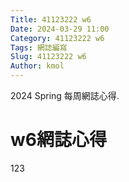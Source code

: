 ```yaml
---
Title: 41123222 w6
Date: 2024-03-29 11:00
Category: 41123222 w6
Tags: 網誌編寫
Slug: 41123222 w6
Author: kmol
---
```


2024 Spring 每周網誌心得.

<!-- PELICAN_END_SUMMARY -->

# w6網誌心得
123
